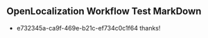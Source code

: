 ## OpenLocalization Workflow Test MarkDown
* e732345a-ca9f-469e-b21c-ef734c0c1f64 thanks!

<!--HONumber=Jul16_HO4-->



